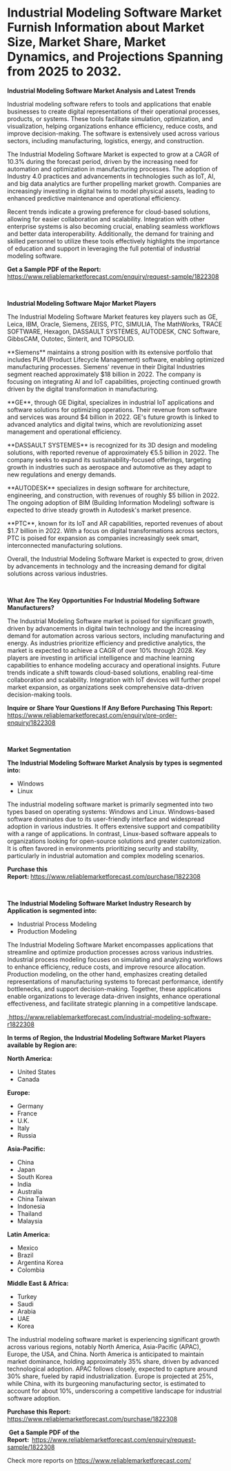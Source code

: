 <p><h1>Industrial Modeling Software Market Furnish Information about Market Size, Market Share, Market Dynamics, and Projections Spanning from 2025 to 2032.</h1></p><p><strong>Industrial Modeling Software Market Analysis and Latest Trends</strong></p>
<p><p>Industrial modeling software refers to tools and applications that enable businesses to create digital representations of their operational processes, products, or systems. These tools facilitate simulation, optimization, and visualization, helping organizations enhance efficiency, reduce costs, and improve decision-making. The software is extensively used across various sectors, including manufacturing, logistics, energy, and construction.</p><p>The Industrial Modeling Software Market is expected to grow at a CAGR of 10.3% during the forecast period, driven by the increasing need for automation and optimization in manufacturing processes. The adoption of Industry 4.0 practices and advancements in technologies such as IoT, AI, and big data analytics are further propelling market growth. Companies are increasingly investing in digital twins to model physical assets, leading to enhanced predictive maintenance and operational efficiency. </p><p>Recent trends indicate a growing preference for cloud-based solutions, allowing for easier collaboration and scalability. Integration with other enterprise systems is also becoming crucial, enabling seamless workflows and better data interoperability. Additionally, the demand for training and skilled personnel to utilize these tools effectively highlights the importance of education and support in leveraging the full potential of industrial modeling software.</p></p>
<p><strong>Get a Sample PDF of the Report:&nbsp;</strong> <a href="https://www.reliablemarketforecast.com/enquiry/request-sample/1822308?utm_campaign=2950&utm_medium=2&utm_source=Github&utm_content=ia&utm_term=11032025&utm_id=industrial-modeling-software">https://www.reliablemarketforecast.com/enquiry/request-sample/1822308</a></p>
<p>&nbsp;</p>
<p><strong>Industrial Modeling Software Major Market Players</strong></p>
<p><p>The Industrial Modeling Software Market features key players such as GE, Leica, IBM, Oracle, Siemens, ZEISS, PTC, SIMULIA, The MathWorks, TRACE SOFTWARE, Hexagon, DASSAULT SYSTEMES, AUTODESK, CNC Software, GibbsCAM, Outotec, Sinterit, and TOPSOLID. </p><p>**Siemens** maintains a strong position with its extensive portfolio that includes PLM (Product Lifecycle Management) software, enabling optimized manufacturing processes. Siemens' revenue in their Digital Industries segment reached approximately $18 billion in 2022. The company is focusing on integrating AI and IoT capabilities, projecting continued growth driven by the digital transformation in manufacturing.</p><p>**GE**, through GE Digital, specializes in industrial IoT applications and software solutions for optimizing operations. Their revenue from software and services was around $4 billion in 2022. GE's future growth is linked to advanced analytics and digital twins, which are revolutionizing asset management and operational efficiency.</p><p>**DASSAULT SYSTEMES** is recognized for its 3D design and modeling solutions, with reported revenue of approximately €5.5 billion in 2022. The company seeks to expand its sustainability-focused offerings, targeting growth in industries such as aerospace and automotive as they adapt to new regulations and energy demands.</p><p>**AUTODESK** specializes in design software for architecture, engineering, and construction, with revenues of roughly $5 billion in 2022. The ongoing adoption of BIM (Building Information Modeling) software is expected to drive steady growth in Autodesk's market presence.</p><p>**PTC**, known for its IoT and AR capabilities, reported revenues of about $1.7 billion in 2022. With a focus on digital transformations across sectors, PTC is poised for expansion as companies increasingly seek smart, interconnected manufacturing solutions.</p><p>Overall, the Industrial Modeling Software Market is expected to grow, driven by advancements in technology and the increasing demand for digital solutions across various industries.</p></p>
<p>&nbsp;</p>
<p><strong>What Are The Key Opportunities For Industrial Modeling Software Manufacturers?</strong></p>
<p><p>The Industrial Modeling Software market is poised for significant growth, driven by advancements in digital twin technology and the increasing demand for automation across various sectors, including manufacturing and energy. As industries prioritize efficiency and predictive analytics, the market is expected to achieve a CAGR of over 10% through 2028. Key players are investing in artificial intelligence and machine learning capabilities to enhance modeling accuracy and operational insights. Future trends indicate a shift towards cloud-based solutions, enabling real-time collaboration and scalability. Integration with IoT devices will further propel market expansion, as organizations seek comprehensive data-driven decision-making tools.</p></p>
<p><strong>Inquire or Share Your Questions If Any Before Purchasing This Report:</strong> <a href="https://www.reliablemarketforecast.com/enquiry/pre-order-enquiry/1822308?utm_campaign=2950&utm_medium=2&utm_source=Github&utm_content=ia&utm_term=11032025&utm_id=industrial-modeling-software">https://www.reliablemarketforecast.com/enquiry/pre-order-enquiry/1822308</a></p>
<p>&nbsp;</p>
<p><strong>Market Segmentation</strong></p>
<p><strong>The Industrial Modeling Software Market Analysis by types is segmented into:</strong></p>
<p><ul><li>Windows</li><li>Linux</li></ul></p>
<p><p>The industrial modeling software market is primarily segmented into two types based on operating systems: Windows and Linux. Windows-based software dominates due to its user-friendly interface and widespread adoption in various industries. It offers extensive support and compatibility with a range of applications. In contrast, Linux-based software appeals to organizations looking for open-source solutions and greater customization. It is often favored in environments prioritizing security and stability, particularly in industrial automation and complex modeling scenarios.</p></p>
<p><strong>Purchase this Report:&nbsp;</strong><a href="https://www.reliablemarketforecast.com/purchase/1822308?utm_campaign=2950&utm_medium=2&utm_source=Github&utm_content=ia&utm_term=11032025&utm_id=industrial-modeling-software">https://www.reliablemarketforecast.com/purchase/1822308</a></p>
<p>&nbsp;</p>
<p><strong>The Industrial Modeling Software Market Industry Research by Application is segmented into:</strong></p>
<p><ul><li>Industrial Process Modeling</li><li>Production Modeling</li></ul></p>
<p><p>The Industrial Modeling Software Market encompasses applications that streamline and optimize production processes across various industries. Industrial process modeling focuses on simulating and analyzing workflows to enhance efficiency, reduce costs, and improve resource allocation. Production modeling, on the other hand, emphasizes creating detailed representations of manufacturing systems to forecast performance, identify bottlenecks, and support decision-making. Together, these applications enable organizations to leverage data-driven insights, enhance operational effectiveness, and facilitate strategic planning in a competitive landscape.</p></p>
<p><a href="https://www.reliablemarketforecast.com/industrial-modeling-software-r1822308?utm_campaign=2950&utm_medium=2&utm_source=Github&utm_content=ia&utm_term=11032025&utm_id=industrial-modeling-software">&nbsp;https://www.reliablemarketforecast.com/industrial-modeling-software-r1822308</a></p>
<p><strong>In terms of Region, the Industrial Modeling Software Market Players available by Region are:</strong></p>
<p>
    <p> <strong> North America: </strong>
        <ul>
            <li>United States</li>
            <li>Canada</li>
        </ul>
        </p> 
    <p> <strong> Europe: </strong>
        <ul>
            <li>Germany</li>
            <li>France</li>
            <li>U.K.</li>
            <li>Italy</li>
            <li>Russia</li>
        </ul>
        </p> 
    <p> <strong> Asia-Pacific: </strong>
        <ul>
            <li>China</li>
            <li>Japan</li>
            <li>South Korea</li>
            <li>India</li>
            <li>Australia</li>
            <li>China Taiwan</li>
            <li>Indonesia</li>
            <li>Thailand</li>
            <li>Malaysia</li>
        </ul>
        </p> 
    <p> <strong> Latin America: </strong>
        <ul>
            <li>Mexico</li>
            <li>Brazil</li>
            <li>Argentina Korea</li>
            <li>Colombia</li>
        </ul>
        </p> 
    <p> <strong> Middle East & Africa: </strong>
        <ul>
            <li>Turkey</li>
            <li>Saudi</li>
            <li>Arabia</li>
            <li>UAE</li>
            <li>Korea</li>
        </ul>
    </p>
    </p>
<p><p>The industrial modeling software market is experiencing significant growth across various regions, notably North America, Asia-Pacific (APAC), Europe, the USA, and China. North America is anticipated to maintain market dominance, holding approximately 35% share, driven by advanced technological adoption. APAC follows closely, expected to capture around 30% share, fueled by rapid industrialization. Europe is projected at 25%, while China, with its burgeoning manufacturing sector, is estimated to account for about 10%, underscoring a competitive landscape for industrial software adoption.</p></p>
<p><strong>Purchase this Report: </strong><a href="https://www.reliablemarketforecast.com/purchase/1822308?utm_campaign=2950&utm_medium=2&utm_source=Github&utm_content=ia&utm_term=11032025&utm_id=industrial-modeling-software">https://www.reliablemarketforecast.com/purchase/1822308</a></p>
<p>&nbsp;<strong>Get a Sample PDF of the Report:&nbsp;&nbsp;</strong><a href="https://www.reliablemarketforecast.com/enquiry/request-sample/1822308?utm_campaign=2950&utm_medium=2&utm_source=Github&utm_content=ia&utm_term=11032025&utm_id=industrial-modeling-software">https://www.reliablemarketforecast.com/enquiry/request-sample/1822308</a></p>
<p><strong></strong></p>
<p>Check more reports on <a href="https://www.reliablemarketforecast.com/?utm_campaign=2950&utm_medium=2&utm_source=Github&utm_content=ia&utm_term=11032025&utm_id=industrial-modeling-software">https://www.reliablemarketforecast.com/</a></p>